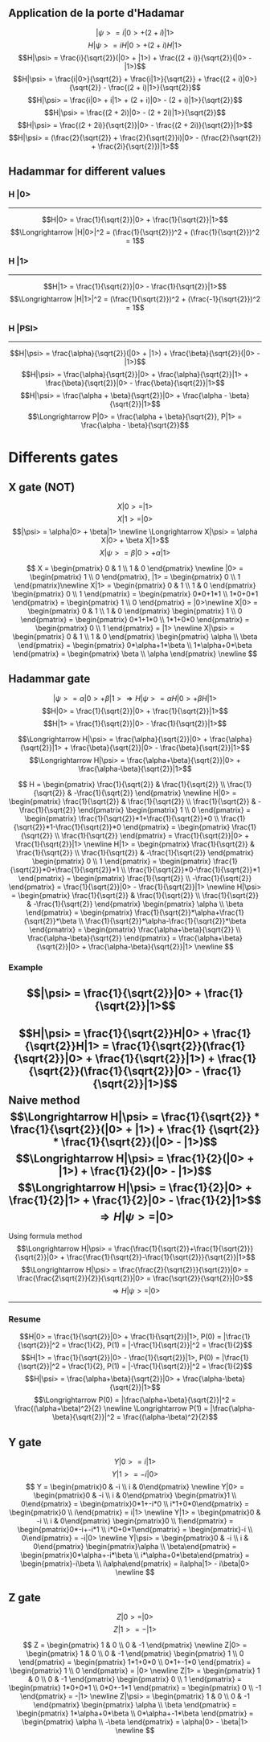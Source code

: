 ## Application de la porte d'Hadamar

$$|\psi> = i|0> + (2 + i)|1>$$
$$H|\psi> = iH|0> + (2 + i)H|1>$$
$$H|\psi> = \frac{i}{\sqrt{2}}(|0> + |1>) + \frac{(2 + i)}{\sqrt{2}}(|0> - |1>)$$
$$H|\psi> = \frac{i|0>}{\sqrt{2}} + \frac{i|1>}{\sqrt{2}} + \frac{(2 + i)|0>}{\sqrt{2}} - \frac{(2 + i)|1>}{\sqrt{2}}$$
$$H|\psi> = \frac{i|0> + i|1> + (2 + i)|0> - (2 + i)|1>}{\sqrt{2}}$$
$$H|\psi> = \frac{(2 + 2i)|0> - (2 + 2i)|1>}{\sqrt{2}}$$
$$H|\psi> = \frac{(2 + 2i)}{\sqrt{2}}|0> - \frac{(2 + 2i)}{\sqrt{2}}|1>$$
$$H|\psi> = (\frac{2}{\sqrt{2}} + \frac{2}{\sqrt{2}}i)|0> - (\frac{2}{\sqrt{2}} + \frac{2i}{\sqrt{2}})|1>$$

## Hadammar for different values

### H |0>
---
$$H|0> = \frac{1}{\sqrt{2}}|0> + \frac{1}{\sqrt{2}}|1>$$
$$\Longrightarrow |H|0>|^2 = (\frac{1}{\sqrt{2}})^2 + (\frac{1}{\sqrt{2}})^2 = 1$$

### H |1>
---
$$H|1> = \frac{1}{\sqrt{2}}|0> - \frac{1}{\sqrt{2}}|1>$$
$$\Longrightarrow |H|1>|^2 = (\frac{1}{\sqrt{2}})^2 + (\frac{-1}{\sqrt{2}})^2 = 1$$

### H |PSI>
---

$$H|\psi> = \frac{\alpha}{\sqrt{2}}(|0> + |1>) + \frac{\beta}{\sqrt{2}}(|0> - |1>)$$
$$H|\psi> = \frac{\alpha}{\sqrt{2}}|0> + \frac{\alpha}{\sqrt{2}}|1> + \frac{\beta}{\sqrt{2}}|0> - \frac{\beta}{\sqrt{2}}|1>$$
$$H|\psi> = \frac{\alpha + \beta}{\sqrt{2}}|0> + \frac{\alpha - \beta}{\sqrt{2}}|1>$$
$$\Longrightarrow P|0> = \frac{\alpha + \beta}{\sqrt{2}}, P|1> = \frac{\alpha - \beta}{\sqrt{2}}$$

# Differents gates

## X gate (NOT)

$$X|0> = |1>$$
$$X|1> = |0>$$
$$|\psi> = \alpha|0> + \beta|1> \newline \Longrightarrow X|\psi> = \alpha X|0> + \beta X|1>$$
$$X|\psi> = \beta|0> + \alpha|1>$$

$$
X = \begin{pmatrix}
0 & 1 \\
1 & 0
\end{pmatrix}
\newline
|0> = \begin{pmatrix} 1 \\ 0 \end{pmatrix}, |1> = \begin{pmatrix} 0 \\ 1 \end{pmatrix}\newline
X|1> = \begin{pmatrix} 0 & 1 \\ 1 & 0 \end{pmatrix} \begin{pmatrix} 0 \\ 1 \end{pmatrix} = \begin{pmatrix} 0*0+1*1 \\ 1*0+0*1 \end{pmatrix} = \begin{pmatrix} 1 \\ 0 \end{pmatrix} = |0>\newline
X|0> = \begin{pmatrix} 0 & 1 \\ 1 & 0 \end{pmatrix} \begin{pmatrix} 1 \\ 0 \end{pmatrix} = \begin{pmatrix} 0*1+1*0 \\ 1*1+0*0 \end{pmatrix} = \begin{pmatrix} 0 \\ 1 \end{pmatrix} = |1> \newline
X|\psi> = \begin{pmatrix} 0 & 1 \\ 1 & 0 \end{pmatrix} \begin{pmatrix} \alpha \\ \beta \end{pmatrix} = \begin{pmatrix} 0*\alpha+1*\beta \\ 1*\alpha+0*\beta \end{pmatrix} = \begin{pmatrix} \beta \\ \alpha \end{pmatrix} \newline
$$



## Hadammar gate

$$|\psi> = \alpha|0> + \beta|1> \Longrightarrow H|\psi> = \alpha H|0> + \beta H|1>$$
$$H|0> = \frac{1}{\sqrt{2}}|0> + \frac{1}{\sqrt{2}}|1>$$
$$H|1> = \frac{1}{\sqrt{2}}|0> - \frac{1}{\sqrt{2}}|1>$$

$$\Longrightarrow H|\psi> = \frac{\alpha}{\sqrt{2}}|0> + \frac{\alpha}{\sqrt{2}}|1> + \frac{\beta}{\sqrt{2}}|0> - \frac{\beta}{\sqrt{2}}|1>$$
$$\Longrightarrow H|\psi> = \frac{\alpha+\beta}{\sqrt{2}}|0> + \frac{\alpha-\beta}{\sqrt{2}}|1>$$

$$
H = \begin{pmatrix}
\frac{1}{\sqrt{2}} & \frac{1}{\sqrt{2}} \\
\frac{1}{\sqrt{2}} & -\frac{1}{\sqrt{2}}
\end{pmatrix} \newline
H|0> = \begin{pmatrix}
\frac{1}{\sqrt{2}} & \frac{1}{\sqrt{2}} \\
\frac{1}{\sqrt{2}} & -\frac{1}{\sqrt{2}}
\end{pmatrix} \begin{pmatrix} 1 \\ 0 \end{pmatrix} = \begin{pmatrix} \frac{1}{\sqrt{2}}*1+\frac{1}{\sqrt{2}}*0 \\ \frac{1}{\sqrt{2}}*1-\frac{1}{\sqrt{2}}*0 \end{pmatrix} = \begin{pmatrix} \frac{1}{\sqrt{2}} \\ \frac{1}{\sqrt{2}} \end{pmatrix} = \frac{1}{\sqrt{2}}|0> + \frac{1}{\sqrt{2}}|1> \newline
H|1> = \begin{pmatrix}
\frac{1}{\sqrt{2}} & \frac{1}{\sqrt{2}} \\
\frac{1}{\sqrt{2}} & -\frac{1}{\sqrt{2}}
\end{pmatrix} \begin{pmatrix} 0 \\ 1 \end{pmatrix} = \begin{pmatrix} \frac{1}{\sqrt{2}}*0+\frac{1}{\sqrt{2}}*1 \\ \frac{1}{\sqrt{2}}*0-\frac{1}{\sqrt{2}}*1 \end{pmatrix} = \begin{pmatrix} \frac{1}{\sqrt{2}} \\ -\frac{1}{\sqrt{2}} \end{pmatrix} = \frac{1}{\sqrt{2}}|0> - \frac{1}{\sqrt{2}}|1> \newline
H|\psi> = \begin{pmatrix}
\frac{1}{\sqrt{2}} & \frac{1}{\sqrt{2}} \\
\frac{1}{\sqrt{2}} & -\frac{1}{\sqrt{2}}
\end{pmatrix} \begin{pmatrix} \alpha \\ \beta \end{pmatrix} = \begin{pmatrix} \frac{1}{\sqrt{2}}*\alpha+\frac{1}{\sqrt{2}}*\beta \\ \frac{1}{\sqrt{2}}*\alpha-\frac{1}{\sqrt{2}}*\beta \end{pmatrix} = \begin{pmatrix} \frac{\alpha+\beta}{\sqrt{2}} \\ \frac{\alpha-\beta}{\sqrt{2}} \end{pmatrix} = \frac{\alpha+\beta}{\sqrt{2}}|0> + \frac{\alpha-\beta}{\sqrt{2}}|1> \newline
$$


### Example

$$|\psi> = \frac{1}{\sqrt{2}}|0> + \frac{1}{\sqrt{2}}|1>$$
---
$$H|\psi> = \frac{1}{\sqrt{2}}H|0> + \frac{1}{\sqrt{2}}H|1> = \frac{1}{\sqrt{2}}(\frac{1}{\sqrt{2}}|0> + \frac{1}{\sqrt{2}}|1>) + \frac{1}{\sqrt{2}}(\frac{1}{\sqrt{2}}|0> - \frac{1}{\sqrt{2}}|1>)$$
Naive method
$$\Longrightarrow H|\psi> = \frac{1}{\sqrt{2}} * \frac{1}{\sqrt{2}}(|0> + |1>) + \frac{1}
{\sqrt{2}} * \frac{1}{\sqrt{2}}(|0> - |1>)$$
$$\Longrightarrow H|\psi> = \frac{1}{2}(|0> + |1>) + \frac{1}{2}(|0> - |1>)$$
$$\Longrightarrow H|\psi> = \frac{1}{2}|0> + \frac{1}{2}|1> + \frac{1}{2}|0> - \frac{1}{2}|1>$$
$$\Longrightarrow H|\psi> = |0>$$
---
Using formula method
$$\Longrightarrow H|\psi> = \frac{\frac{1}{\sqrt{2}}+\frac{1}{\sqrt{2}}}{\sqrt{2}}|0> + \frac{\frac{1}{\sqrt{2}}-\frac{1}{\sqrt{2}}}{\sqrt{2}}|1>$$
$$\Longrightarrow H|\psi> = \frac{\frac{2}{\sqrt{2}}}{\sqrt{2}}|0> = \frac{\frac{2\sqrt{2}}{2}}{\sqrt{2}}|0> = \frac{\sqrt{2}}{\sqrt{2}}|0>$$
$$\Longrightarrow H|\psi> = |0>$$

---

### Resume

$$H|0> = \frac{1}{\sqrt{2}}|0> + \frac{1}{\sqrt{2}}|1>, P(0) = |\frac{1}{\sqrt{2}}|^2 = \frac{1}{2}, P(1) = |-\frac{1}{\sqrt{2}}|^2 = \frac{1}{2}$$
$$H|1> = \frac{1}{\sqrt{2}}|0> - \frac{1}{\sqrt{2}}|1>, P(0) = |\frac{1}{\sqrt{2}}|^2 = \frac{1}{2}, P(1) = |-\frac{1}{\sqrt{2}}|^2 = \frac{1}{2}$$
$$H|\psi> = \frac{\alpha+\beta}{\sqrt{2}}|0> + \frac{\alpha-\beta}{\sqrt{2}}|1>$$
$$\Longrightarrow P(0) = |\frac{\alpha+\beta}{\sqrt{2}}|^2 = \frac{(\alpha+\beta)^2}{2} \newline \Longrightarrow P(1) = |\frac{\alpha-\beta}{\sqrt{2}}|^2 = \frac{(\alpha-\beta)^2}{2}$$

## Y gate

$$Y|0> = i|1>$$
$$Y|1> = -i|0>$$
$$
Y = \begin{pmatrix}0 & -i \\ i & 0\end{pmatrix} \newline
Y|0> = \begin{pmatrix}0 & -i \\ i & 0\end{pmatrix} \begin{pmatrix}1 \\ 0\end{pmatrix} = \begin{pmatrix}0*1+-i*0 \\ i*1+0*0\end{pmatrix} = \begin{pmatrix}0 \\ i\end{pmatrix} = i|1> \newline
Y|1> = \begin{pmatrix}0 & -i \\ i & 0\end{pmatrix} \begin{pmatrix}0 \\ 1\end{pmatrix} = \begin{pmatrix}0*-i+-i*1 \\ i*0+0*1\end{pmatrix} = \begin{pmatrix}-i \\ 0\end{pmatrix} = -i|0> \newline
Y|\psi> = \begin{pmatrix}0 & -i \\ i & 0\end{pmatrix} \begin{pmatrix}\alpha \\ \beta\end{pmatrix} = \begin{pmatrix}0*\alpha+-i*\beta \\ i*\alpha+0*\beta\end{pmatrix} = \begin{pmatrix}-i\beta \\ i\alpha\end{pmatrix} = i\alpha|1> - i\beta|0> \newline
$$

## Z gate

$$Z|0> = |0>$$
$$Z|1> = -|1>$$

$$
Z = \begin{pmatrix} 1 & 0 \\ 0 & -1 \end{pmatrix} \newline
Z|0> = \begin{pmatrix} 1 & 0 \\ 0 & -1 \end{pmatrix} \begin{pmatrix} 1 \\ 0 \end{pmatrix} = \begin{pmatrix} 1*1+0*0 \\ 0*1+-1*0 \end{pmatrix} = \begin{pmatrix} 1 \\ 0 \end{pmatrix} = |0> \newline
Z|1> = \begin{pmatrix} 1 & 0 \\ 0 & -1 \end{pmatrix} \begin{pmatrix} 0 \\ 1 \end{pmatrix} = \begin{pmatrix} 1*0+0*1 \\ 0*0+-1*1 \end{pmatrix} = \begin{pmatrix} 0 \\ -1 \end{pmatrix} = -|1> \newline
Z|\psi> = \begin{pmatrix} 1 & 0 \\ 0 & -1 \end{pmatrix} \begin{pmatrix} \alpha \\ \beta \end{pmatrix} = \begin{pmatrix} 1*\alpha+0*\beta \\ 0*\alpha+-1*\beta \end{pmatrix} = \begin{pmatrix} \alpha \\ -\beta \end{pmatrix} = \alpha|0> - \beta|1> \newline
$$